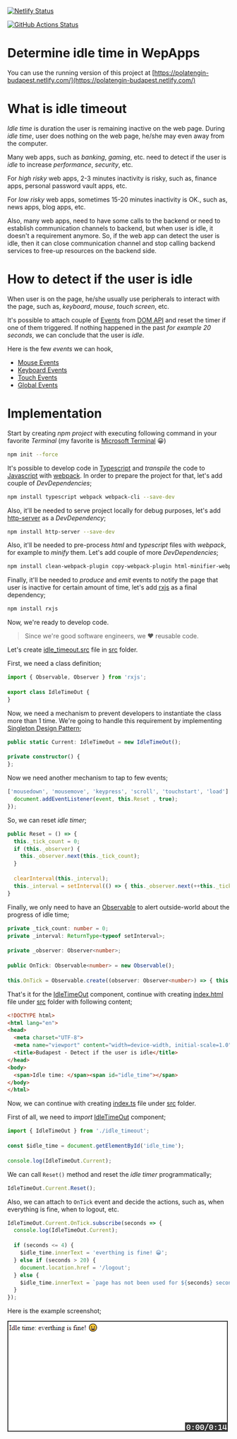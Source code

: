 [![Netlify Status](https://api.netlify.com/api/v1/badges/ab879ede-6acc-4f7e-9337-44e14858ba45/deploy-status)](https://app.netlify.com/sites/polatengin-budapest/deploys)

[![GitHub Actions Status](https://github.com/polatengin/budapest/workflows/Build%20and%20Publish/badge.svg)](https://github.com/polatengin/budapest/workflows/ci-and-cd)

# Determine idle time in WepApps

You can use the running version of this project at [https://polatengin-budapest.netlify.com/](https://polatengin-budapest.netlify.com/)

# What is idle timeout

_Idle time_ is duration the user is remaining inactive on the web page. During _idle time_, user does nothing on the web page, he/she may even away from the computer.

Many web apps, such as _banking_, _gaming_, etc. need to detect if the user is _idle_ to increase _performance_, _security_, etc.

For _high risky_ web apps, 2-3 minutes inactivity is risky, such as, finance apps, personal password vault apps, etc.

For _low risky_ web apps, sometimes 15-20 minutes inactivity is OK., such as, news apps, blog apps, etc.

Also, many web apps, need to have some calls to the backend or need to establish communication channels to backend, but when user is idle, it doesn't a requirement anymore. So, if the web app can detect the user is idle, then it can close communication channel and stop calling backend services to free-up resources on the backend side.

# How to detect if the user is idle

When user is on the page, he/she usually use peripherals to interact with the page, such as, _keyboard_, _mouse_, _touch screen_, etc.

It's possible to attach couple of [Events](https://developer.mozilla.org/en-US/docs/Web/API/Event) from [DOM API](https://developer.mozilla.org/en-US/docs/Web/API/Document_Object_Model) and reset the timer if one of them triggered. If nothing happened in the past _for example 20 seconds_, we can conclude that the user is _idle_.

Here is the few _events_ we can hook,

* [Mouse Events](https://developer.mozilla.org/en-US/docs/Web/API/MouseEvent)
* [Keyboard Events](https://developer.mozilla.org/en-US/docs/Web/API/KeyboardEvent)
* [Touch Events](https://developer.mozilla.org/en-US/docs/Web/API/TouchEvent)
* [Global Events](https://developer.mozilla.org/en-US/docs/Web/API/GlobalEventHandlers)

# Implementation

Start by creating _npm project_ with executing following command in your favorite _Terminal_ (my favorite is [Microsoft Terminal](https://github.com/microsoft/terminal) 😀)

```bash
npm init --force
```

It's possible to develop code in [Typescript](https://www.typescriptlang.org/) and _transpile_ the code to [Javascript](https://en.wikipedia.org/wiki/JavaScript) with [webpack](https://webpack.js.org/). In order to prepare the project for that, let's add couple of _DevDependencies_;

```bash
npm install typescript webpack webpack-cli --save-dev
```

Also, it'll be needed to serve project locally for debug purposes, let's add [http-server](https://www.npmjs.com/package/http-server) as a _DevDependency_;

```bash
npm install http-server --save-dev
```

Also, it'll be needed to pre-process _html_ and _typescript_ files with _webpack_, for example to _minify_ them. Let's add couple of more _DevDependencies_;

```bash
npm install clean-webpack-plugin copy-webpack-plugin html-minifier-webpack-plugin html-webpack-plugin ts-loader --save-dev
```

Finally, it'll be needed to _produce_ and _emit_ events to notify the page that user is inactive for certain amount of time, let's add [rxjs](https://rxjs.dev/) as a final dependency;

```bash
npm install rxjs
```

Now, we're ready to develop code.

> Since we're good software engineers, we ❤ reusable code.

Let's create [idle_timeout.src](./src/idle_timeout.ts) file in [src](./src/) folder.

First, we need a class definition;

```typescript
import { Observable, Observer } from 'rxjs';

export class IdleTimeOut {
}
```

Now, we need a mechanism to prevent developers to instantiate the class more than 1 time. We're going to handle this requirement by implementing [Singleton Design Pattern](https://www.dofactory.com/javascript/singleton-design-pattern);

```typescript
public static Current: IdleTimeOut = new IdleTimeOut();

private constructor() {
};
```

Now we need another mechanism to tap to few events;

```typescript
['mousedown', 'mousemove', 'keypress', 'scroll', 'touchstart', 'load'].forEach((event) => {
  document.addEventListener(event, this.Reset , true);
});
```

So, we can reset _idle timer_;

```typescript
public Reset = () => {
  this._tick_count = 0;
  if (this._observer) {
    this._observer.next(this._tick_count);
  }

  clearInterval(this._interval);
  this._interval = setInterval(() => { this._observer.next(++this._tick_count); }, 1000);
}
```

Finally, we only need to have an [Observable](http://reactivex.io/rxjs/class/es6/Observable.js~Observable.html) to alert outside-world about the progress of idle time;

```typescript
private _tick_count: number = 0;
private _interval: ReturnType<typeof setInterval>;

private _observer: Observer<number>;

public OnTick: Observable<number> = new Observable();

this.OnTick = Observable.create((observer: Observer<number>) => { this._observer = observer });
```

That's it for the [IdleTimeOut](./src/idle_timeout.ts) component, continue with creating [index.html](./src/index.html) file under [src](./src/) folder with following content;

```html
<!DOCTYPE html>
<html lang="en">
<head>
  <meta charset="UTF-8">
  <meta name="viewport" content="width=device-width, initial-scale=1.0">
  <title>Budapest - Detect if the user is idle</title>
</head>
<body>
  <span>Idle time: </span><span id="idle_time"></span>
</body>
</html>
```

Now, we can continue with creating [index.ts](./src/index.ts) file under [src](./src/) folder.

First of all, we need to _import_ [IdleTimeOut](./src/idle_timeout.ts) component;

```typescript
import { IdleTimeOut } from './idle_timeout';

const $idle_time = document.getElementById('idle_time');

console.log(IdleTimeOut.Current);
```

We can call `Reset()` method and reset the _idle timer_ programmatically;

```typescript
IdleTimeOut.Current.Reset();
```

Also, we can attach to `OnTick` event and decide the actions, such as, when everything is fine, when to logout, etc.

```typescript
IdleTimeOut.Current.OnTick.subscribe(seconds => {
  console.log(IdleTimeOut.Current);

  if (seconds <= 4) {
    $idle_time.innerText = 'everthing is fine! 😀';
  } else if (seconds > 20) {
    document.location.href = '/logout';
  } else {
    $idle_time.innerText = `page has not been used for ${seconds} seconds`;
  }
});
```

Here is the example screenshot;

![Sample Screenshot](./screen-shot.gif "Sample Screenshot")
